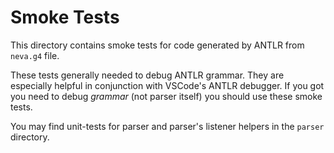 # Smoke Tests

This directory contains smoke tests for code generated by ANTLR from `neva.g4` file.

These tests generally needed to debug ANTLR grammar. They are especially helpful in conjunction with VSCode's ANTLR debugger. If you got you need to debug _grammar_ (not parser itself) you should use these smoke tests.

You may find unit-tests for parser and parser's listener helpers in the `parser` directory.
